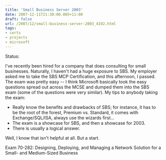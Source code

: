 ```yaml
---
title: 'Small Business Server 2003'
date: 2007-12-11T21:30:00.005+11:00
draft: false
url: /2007/12/small-business-server-2003_4192.html
tags: 
- certs
- projects
- microsoft
---
```


Status:  
  
  

I've recently been hired for a company that does consulting for small businesses. Naturally, I haven't had a huge exposure to SBS. My employer asked me to take the SBS MCP Certification, and this afternoon, I passed. The exam was pretty easy -- I think Microsoft basically took the easy questions spread out across the MCSE and dumped them into the SBS exam (some of the questions were very similar). My tips to anybody taking the exam:

*   Really know the benefits and drawbacks of SBS; for instance, it has to be the root of the forest, Premium vs. Standard, it comes with Exchange/SQL/ISA, always use the wizards first...
*   The exam is a showcase for SBS, and then a showcase for 2003.
*   There is usually a logical answer.

  
  

Well, I know that isn't helpful at all. But a start.

Exam 70-282: Designing, Deploying, and Managing a Network Solution for a Small- and Medium-Sized Business